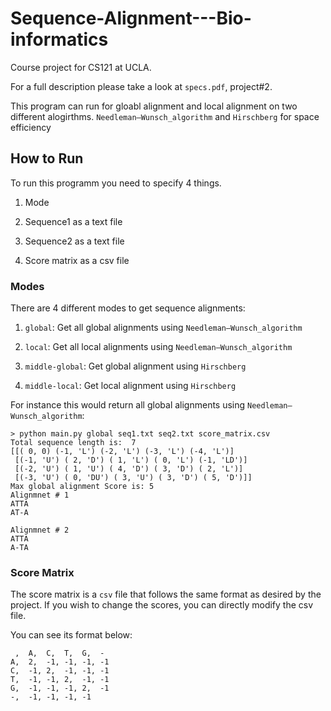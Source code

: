 # Sequence-Alignment---Bio-informatics

Course project for CS121 at UCLA.

For a full description please take a look at `specs.pdf`, project#2.

This program can run for gloabl alignment and local alignment on two different alogirthms. `Needleman–Wunsch_algorithm` and `Hirschberg` for space efficiency

## How to Run

To run this programm you need to specify 4 things.

1. Mode 

2. Sequence1 as a text file

3. Sequence2 as a text file

4. Score matrix as a csv file

### Modes

There are 4 different modes to get sequence alignments:

1. `global`: Get all global alignments using `Needleman–Wunsch_algorithm`

2. `local`: Get all local alignments using `Needleman–Wunsch_algorithm`

3. `middle-global`: Get global alignment using `Hirschberg`

4. `middle-local`: Get local alignment using `Hirschberg`

For instance this would return all global alignments using `Needleman–Wunsch_algorithm`:

```
> python main.py global seq1.txt seq2.txt score_matrix.csv
Total sequence length is:  7
[[( 0, 0) (-1, 'L') (-2, 'L') (-3, 'L') (-4, 'L')]
 [(-1, 'U') ( 2, 'D') ( 1, 'L') ( 0, 'L') (-1, 'LD')]
 [(-2, 'U') ( 1, 'U') ( 4, 'D') ( 3, 'D') ( 2, 'L')]
 [(-3, 'U') ( 0, 'DU') ( 3, 'U') ( 3, 'D') ( 5, 'D')]]
Max global alignment Score is: 5
Alignmnet # 1
ATTA
AT-A

Alignmnet # 2
ATTA
A-TA
```


### Score Matrix

The score matrix is a `csv` file that follows the same format as desired by the project. If you wish to change the scores, you can directly modify the csv file.

You can see its format below:

```
 ,  A,  C,  T,  G,  -
A,  2,  -1, -1, -1, -1
C,  -1, 2,  -1, -1, -1
T,  -1, -1, 2,  -1, -1
G,  -1, -1, -1, 2,  -1
-,  -1, -1, -1, -1

```
